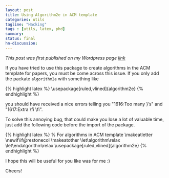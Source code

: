```yaml
---
layout: post
title: Using Algorithm2e in ACM template
categories: utils
tagline: "Hacking"
tags : [utils, latex, phd]
summary:
status: final
hn-discussion:
---
```


_This post was first published on my Wordpress page [link](http://depinfi.wordpress.com/2012/11/26/using-algorithm2e-in-acm-template/)_

If you have tried to use this package to create algorithms in the ACM template for papers, 
you must be come across this issue. If you only add the packate `algorithm2e` with something like

{% highlight latex %}
\usepackage[ruled,vlined]{algorithm2e}
{% endhighlight %}

you should have received a nice errors telling you "1616:Too many }’s" and "1617:Extra \fi \fi".

To solve this annoying bug, that could make you lose a lot of valuable time, just add 
the following code before the import of the package.

{% highlight latex %}
% For algorithms in ACM template
\makeatletter
\newif\if@restonecol
\makeatother
\let\algorithm\relax
\let\endalgorithm\relax
\usepackage[ruled,vlined]{algorithm2e}
{% endhighlight %}

I hope this will be useful for you like was for me :)

Cheers!

